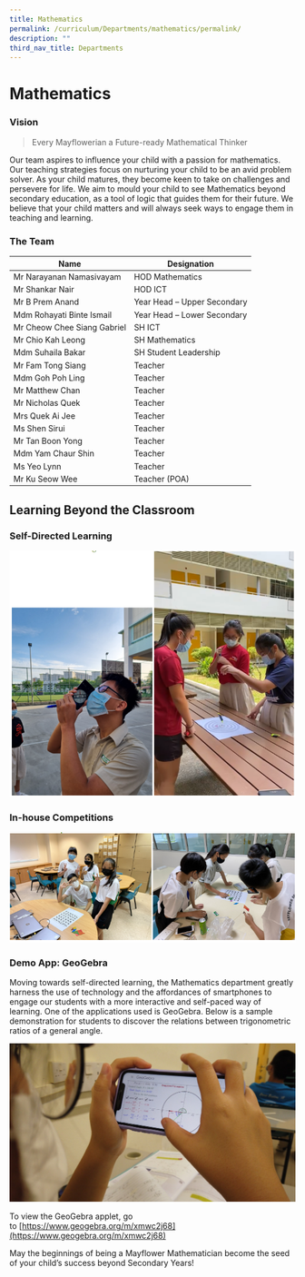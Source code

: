 ```yaml
---
title: Mathematics
permalink: /curriculum/Departments/mathematics/permalink/
description: ""
third_nav_title: Departments
---
```

Mathematics
===========

### Vision

> Every Mayflowerian a Future-ready Mathematical Thinker

Our team aspires to influence your child with a passion for mathematics.
Our teaching strategies focus on nurturing your child to be an avid problem solver.
As your child matures, they become keen to take on challenges and persevere for life.
We aim to mould your child to see Mathematics beyond secondary education, as a tool of logic that guides them for their future.
We believe that your child matters and will always seek ways to engage them in teaching and learning.

### The Team


| Name | Designation | 
| -------- | -------- | 
| Mr Narayanan Namasivayam     | HOD Mathematics |
| Mr Shankar Nair | HOD ICT |
| Mr B Prem Anand | Year Head – Upper Secondary |
| Mdm Rohayati Binte Ismail |Year Head – Lower Secondary|
| Mr Cheow Chee Siang Gabriel| SH ICT |
| Mr Chio Kah Leong | SH Mathematics |
| Mdm Suhaila Bakar |SH Student Leadership |
| Mr Fam Tong Siang  | Teacher |
| Mdm Goh Poh Ling | Teacher |   
| Mr Matthew Chan | Teacher | 
| Mr Nicholas Quek  | Teacher |
| Mrs Quek Ai Jee | Teacher |
| Ms Shen Sirui | Teacher |
| Mr Tan Boon Yong | Teacher |
| Mdm Yam Chaur Shin | Teacher |
| Ms Yeo Lynn | Teacher |
| Mr Ku Seow Wee | Teacher (POA) |

Learning Beyond the Classroom
----------------------------------

### Self-Directed Learning
![](/images/math2.png)

### In-house Competitions
![](/images/math3.png)

### Demo App: GeoGebra

Moving towards self-directed learning, the Mathematics department greatly harness the use of technology and the affordances of smartphones to engage our students with a more interactive and self-paced way of learning. One of the applications used is GeoGebra. Below is a sample demonstration for students to discover the relations between trigonometric ratios of a general angle.

![](/images/math4.jpg)

To view the GeoGebra applet, go to [https://www.geogebra.org/m/xmwc2j68](https://www.geogebra.org/m/xmwc2j68)

May the beginnings of being a Mayflower Mathematician become the seed of your child’s success beyond Secondary Years!
